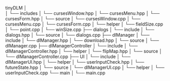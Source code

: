 tinyDLM
│   
│   └── includes
│       └── cursesWindow.hpp
│       └── cursesMenu.hpp
│       └── cursesForm.hpp
│   └── source
│       └── cursesWindow.cpp
│       └── cursesMenu.cpp
│       └── cursesForm.cpp
│       └── helper
│           └── fieldSize.cpp
│           └── point.cpp
│           └── winSize.cpp
├── dialogs
│   └── include
│       └── dialogs.hpp
│   └── source 
│       └── dialogs.cpp
├── dlManager 
│   └── include
│       └── dlManager.hpp
│       └── download.hpp
│   └── source
│       └── dlManager.cpp
├── dlManagerController 
│   └── include
│       └── dlManagerController.hpp
│       └── helper
│           └── flipMap.hpp
│   └── source
│       └── dlManagerController.cpp
├── UI
│   └── include
│       └── dlManagerUI.hpp
│       └── helper
│           └── userInputCheck.hpp
│           └── futureState.hpp
│  └── source
│       └── dlManagerUI.cpp
│       └── helper
│           └── userInputCheck.cpp
└── main 
│   └── main.cpp

